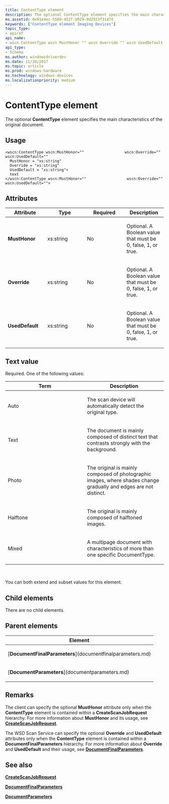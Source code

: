 ```yaml
---
title: ContentType element
description: The optional ContentType element specifies the main characteristics of the original document.
ms.assetid: 0e91e4ec-5569-452f-b929-9d2923f3147d
keywords: ["ContentType element Imaging Devices"]
topic_type:
- apiref
api_name:
- wscn ContentType wscn MustHonor "" wscn Override "" wscn UsedDefault ""
api_type:
- Schema
ms.author: windowsdriverdev
ms.date: 11/28/2017
ms.topic: article
ms.prod: windows-hardware
ms.technology: windows-devices
ms.localizationpriority: medium
---
```


# ContentType element


The optional **ContentType** element specifies the main characteristics of the original document.

Usage
-----

``` syntax
<wscn:ContentType wscn:MustHonor=""                  wscn:Override=""                  wscn:UsedDefault=""
  MustHonor = "xs:string"
  Override = "xs:string"
  UsedDefault = "xs:string">
  text
</wscn:ContentType wscn:MustHonor=""                  wscn:Override=""                  wscn:UsedDefault="">
```

Attributes
----------

<table>
<colgroup>
<col width="25%" />
<col width="25%" />
<col width="25%" />
<col width="25%" />
</colgroup>
<thead>
<tr class="header">
<th>Attribute</th>
<th>Type</th>
<th>Required</th>
<th>Description</th>
</tr>
</thead>
<tbody>
<tr class="odd">
<td><p><strong><strong>MustHonor</strong></strong></p></td>
<td><p>xs:string</p></td>
<td><p>No</p></td>
<td><p></p>
<p>Optional. A Boolean value that must be 0, false, 1, or true.</p></td>
</tr>
<tr class="even">
<td><p><strong><strong>Override</strong></strong></p></td>
<td><p>xs:string</p></td>
<td><p>No</p></td>
<td><p></p>
<p>Optional. A Boolean value that must be 0, false, 1, or true.</p></td>
</tr>
<tr class="odd">
<td><p><strong><strong>UsedDefault</strong></strong></p></td>
<td><p>xs:string</p></td>
<td><p>No</p></td>
<td><p></p>
<p>Optional. A Boolean value that must be 0, false, 1, or true.</p></td>
</tr>
</tbody>
</table>

Text value
----------

Required. One of the following values:

<table>
<colgroup>
<col width="50%" />
<col width="50%" />
</colgroup>
<thead>
<tr class="header">
<th>Term</th>
<th>Description</th>
</tr>
</thead>
<tbody>
<tr class="odd">
<td><p><span id="Auto"></span><span id="auto"></span><span id="AUTO"></span>Auto</p></td>
<td><p>The scan device will automatically detect the original type.</p></td>
</tr>
<tr class="even">
<td><p><span id="Text"></span><span id="text"></span><span id="TEXT"></span>Text</p></td>
<td><p>The document is mainly composed of distinct text that contrasts strongly with the background.</p></td>
</tr>
<tr class="odd">
<td><p><span id="Photo"></span><span id="photo"></span><span id="PHOTO"></span>Photo</p></td>
<td><p>The original is mainly composed of photographic images, where shades change gradually and edges are not distinct.</p></td>
</tr>
<tr class="even">
<td><p><span id="Halftone"></span><span id="halftone"></span><span id="HALFTONE"></span>Halftone</p></td>
<td><p>The original is mainly composed of halftoned images.</p></td>
</tr>
<tr class="odd">
<td><p><span id="Mixed"></span><span id="mixed"></span><span id="MIXED"></span>Mixed</p></td>
<td><p>A multipage document with characteristics of more than one specific DocumentType.</p></td>
</tr>
</tbody>
</table>

 

You can both extend and subset values for this element.

## Child elements


There are no child elements.

## Parent elements


<table>
<colgroup>
<col width="100%" />
</colgroup>
<thead>
<tr class="header">
<th>Element</th>
</tr>
</thead>
<tbody>
<tr class="odd">
<td><p>[<strong>DocumentFinalParameters</strong>](documentfinalparameters.md)</p></td>
</tr>
<tr class="even">
<td><p>[<strong>DocumentParameters</strong>](documentparameters.md)</p></td>
</tr>
</tbody>
</table>

Remarks
-------

The client can specify the optional **MustHonor** attribute only when the **ContentType** element is contained within a **CreateScanJobRequest** hierarchy. For more information about **MustHonor** and its usage, see [**CreateScanJobRequest**](createscanjobrequest.md).

The WSD Scan Service can specify the optional **Override** and **UsedDefault** attributes only when the **ContentType** element is contained within a **DocumentFinalParameters** hierarchy. For more information about **Override** and **UsedDefault** and their usage, see [**DocumentFinalParameters**](documentfinalparameters.md).

## <span id="see_also"></span>See also


[**CreateScanJobRequest**](createscanjobrequest.md)

[**DocumentFinalParameters**](documentfinalparameters.md)

[**DocumentParameters**](documentparameters.md)

 

 






